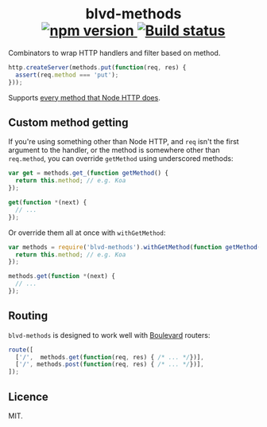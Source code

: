 <h1 align="center">
  blvd-methods<br>

  <a href="http://badge.fury.io/js/blvd-methods">
    <img src="https://badge.fury.io/js/blvd-methods.svg" alt="npm version">
  </a>
  <a href="https://travis-ci.org/quarterto/blvd-methods">
    <img src="https://travis-ci.org/quarterto/blvd-methods.svg" alt="Build status">
  </a>
</h1>

Combinators to wrap HTTP handlers and filter based on method.

```javascript
http.createServer(methods.put(function(req, res) {
  assert(req.method === 'put');
}));
```

Supports [every method that Node HTTP does](https://github.com/jshttp/methods).

## Custom method getting

If you're using something other than Node HTTP, and `req` isn't the first argument to the handler, or the method is somewhere other than `req.method`, you can override `getMethod` using underscored methods:

```javascript
var get = methods.get_(function getMethod() {
  return this.method; // e.g. Koa
});

get(function *(next) {
  // ...
});
```

Or override them all at once with `withGetMethod`:

```javascript
var methods = require('blvd-methods').withGetMethod(function getMethod() {
  return this.method; // e.g. Koa
});

methods.get(function *(next) {
  // ...
});
```

## Routing
`blvd-methods` is designed to work well with [Boulevard](https://github.com/quarterto/Boulevard) routers:

```javascript
route([
  ['/',  methods.get(function(req, res) { /* ... */})],
  ['/', methods.post(function(req, res) { /* ... */})],
]);
```

## Licence

MIT.